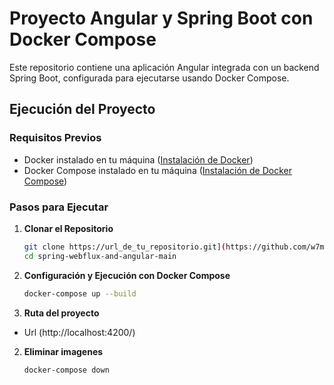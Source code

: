 # Proyecto Angular y Spring Boot con Docker Compose

Este repositorio contiene una aplicación Angular integrada con un backend Spring Boot, configurada para ejecutarse usando Docker Compose.

## Ejecución del Proyecto

### Requisitos Previos
- Docker instalado en tu máquina ([Instalación de Docker](https://docs.docker.com/get-docker/))
- Docker Compose instalado en tu máquina ([Instalación de Docker Compose](https://docs.docker.com/compose/install/))

### Pasos para Ejecutar

1. **Clonar el Repositorio**
   ```bash
   git clone https://url_de_tu_repositorio.git](https://github.com/w7moises/spring-webflux-and-angular.git
   cd spring-webflux-and-angular-main
2. **Configuración y Ejecución con Docker Compose**
   ```bash
   docker-compose up --build

3. **Ruta del proyecto**
- Url (http://localhost:4200/)

2. **Eliminar imagenes**
   ```bash
   docker-compose down

